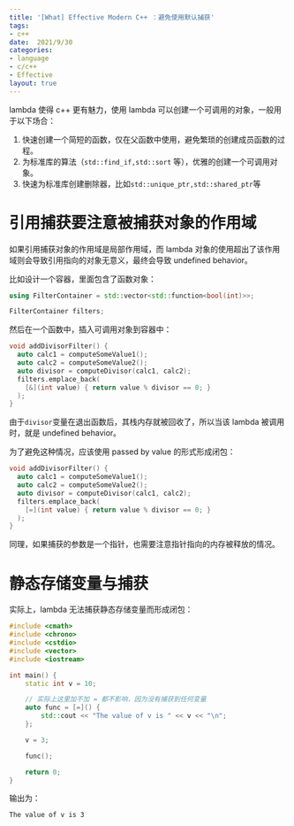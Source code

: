 ```yaml
---
title: '[What] Effective Modern C++ ：避免使用默认捕获'
tags: 
- c++
date:  2021/9/30
categories: 
- language
- c/c++
- Effective
layout: true
---
```


lambda 使得 c++ 更有魅力，使用 lambda 可以创建一个可调用的对象，一般用于以下场合：
1. 快速创建一个简短的函数，仅在父函数中使用，避免繁琐的创建成员函数的过程。
2. 为标准库的算法（`std::find_if,std::sort` 等），优雅的创建一个可调用对象。
3. 快速为标准库创建删除器，比如`std::unique_ptr,std::shared_ptr`等

<!--more-->

# 引用捕获要注意被捕获对象的作用域

如果引用捕获对象的作用域是局部作用域，而 lambda 对象的使用超出了该作用域则会导致引用指向的对象无意义，最终会导致 undefined behavior。

比如设计一个容器，里面包含了函数对象：

```cpp
using FilterContainer = std::vector<std::function<bool(int)>>;

FilterContainer filters;
```

然后在一个函数中，插入可调用对象到容器中：

```cpp
void addDivisorFilter() {
  auto calc1 = computeSomeValue1();
  auto calc2 = computeSomeValue2();
  auto divisor = computeDivisor(calc1, calc2);
  filters.emplace_back(                              
    [&](int value) { return value % divisor == 0; }  
  );                                                
} 
```

由于`divisor`变量在退出函数后，其栈内存就被回收了，所以当该 lambda 被调用时，就是 undefined behavior。

为了避免这种情况，应该使用 passed by value 的形式形成闭包：

```cpp
void addDivisorFilter() {
  auto calc1 = computeSomeValue1();
  auto calc2 = computeSomeValue2();
  auto divisor = computeDivisor(calc1, calc2);
  filters.emplace_back(                              
    [=](int value) { return value % divisor == 0; }  
  );                                                
}
```

同理，如果捕获的参数是一个指针，也需要注意指针指向的内存被释放的情况。

# 静态存储变量与捕获

实际上，lambda 无法捕获静态存储变量而形成闭包：

```cpp
#include <cmath>
#include <chrono>
#include <cstdio>
#include <vector>
#include <iostream>

int main() {
    static int v = 10;

    // 实际上这里加不加 = 都不影响，因为没有捕获到任何变量
    auto func = [=]() {
        std::cout << "The value of v is " << v << "\n";
    };

    v = 3;

    func();

    return 0;
}
```

输出为：

```shell
The value of v is 3
```



